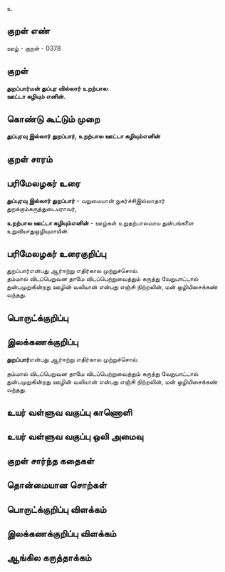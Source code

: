 உ

## குறள் எண் 

ஊழ் - குறள் - 0378  

## குறள் 

**துறப்பார்மன் துப்புர வில்லார் உறற்பால  
ஊட்டா கழியும் எனின்.**

## கொண்டு கூட்டும் முறை

**துப்புரவு இல்லார் துறப்பார், உறற்பால ஊட்டா கழியும்எனின்**

## குறள் சாரம் 


## பரிமேலழகர் உரை

**துப்புரவு இல்லார் துறப்பார்** - வறுமையான் நுகர்ச்சிஇல்லாதார் துறக்கும்கருத்துடையராவர்,  

**உறற்பால ஊட்டா கழியும்எனின்** - ஊழ்கள் உறுதற்பாலவாய துன்பங்களை உறுவியாதுஒழியுமாயின். 

## பரிமேலழகர் உரைகுறிப்பு   

துறப்பார்என்பது ஆர்ஈற்று எதிர்கால முற்றுச்சொல்.  
தம்மால் விடப்பெறுவன தாமே விடப்பெற்றுவைத்தும் கருத்து வேறுபாட்டால் துன்பமுறுகின்றது ஊழின் வலியான் என்பது எஞ்சி நிற்றலின், மன் ஒழியிசைக்கண் வந்தது.   

## பொருட்க்குறிப்பு 


## இலக்கணக்குறிப்பு  

**துறப்பார்**என்பது ஆர்ஈற்று எதிர்கால முற்றுச்சொல்.  

தம்மால் விடப்பெறுவன தாமே விடப்பெற்றுவைத்தும் கருத்து வேறுபாட்டால் துன்பமுறுகின்றது ஊழின் வலியான் என்பது எஞ்சி நிற்றலின், மன் ஒழியிசைக்கண் வந்தது.    

## உயர் வள்ளுவ வகுப்பு காணொளி


## உயர் வள்ளுவ வகுப்பு ஒலி அமைவு 

 
## குறள் சார்ந்த கதைகள் 


## தொன்மையான சொற்கள்


## பொருட்க்குறிப்பு விளக்கம்


## இலக்கணக்குறிப்பு விளக்கம்


## ஆங்கில கருத்தாக்கம் 


